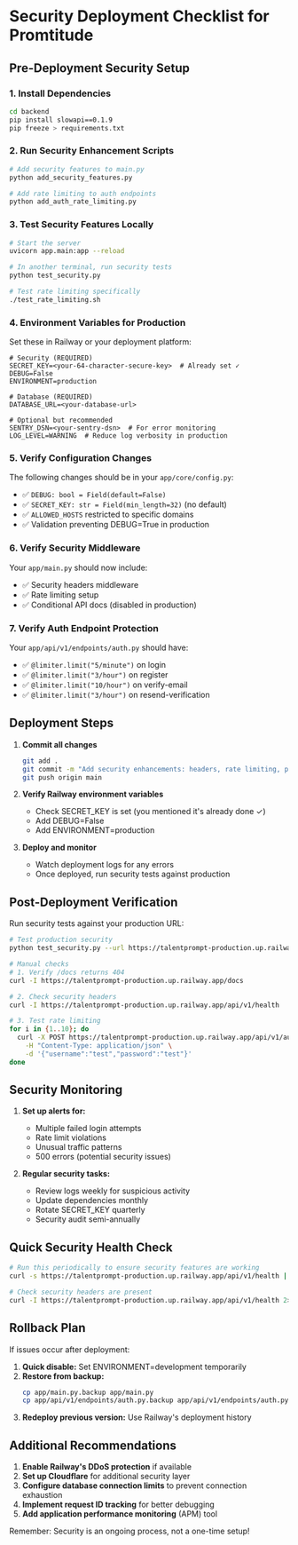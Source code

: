 # Security Deployment Checklist for Promtitude

## Pre-Deployment Security Setup

### 1. Install Dependencies
```bash
cd backend
pip install slowapi==0.1.9
pip freeze > requirements.txt
```

### 2. Run Security Enhancement Scripts
```bash
# Add security features to main.py
python add_security_features.py

# Add rate limiting to auth endpoints
python add_auth_rate_limiting.py
```

### 3. Test Security Features Locally
```bash
# Start the server
uvicorn app.main:app --reload

# In another terminal, run security tests
python test_security.py

# Test rate limiting specifically
./test_rate_limiting.sh
```

### 4. Environment Variables for Production

Set these in Railway or your deployment platform:

```env
# Security (REQUIRED)
SECRET_KEY=<your-64-character-secure-key>  # Already set ✓
DEBUG=False
ENVIRONMENT=production

# Database (REQUIRED)
DATABASE_URL=<your-database-url>

# Optional but recommended
SENTRY_DSN=<your-sentry-dsn>  # For error monitoring
LOG_LEVEL=WARNING  # Reduce log verbosity in production
```

### 5. Verify Configuration Changes

The following changes should be in your `app/core/config.py`:

- ✅ `DEBUG: bool = Field(default=False)`
- ✅ `SECRET_KEY: str = Field(min_length=32)` (no default)
- ✅ `ALLOWED_HOSTS` restricted to specific domains
- ✅ Validation preventing DEBUG=True in production

### 6. Verify Security Middleware

Your `app/main.py` should now include:

- ✅ Security headers middleware
- ✅ Rate limiting setup
- ✅ Conditional API docs (disabled in production)

### 7. Verify Auth Endpoint Protection

Your `app/api/v1/endpoints/auth.py` should have:

- ✅ `@limiter.limit("5/minute")` on login
- ✅ `@limiter.limit("3/hour")` on register
- ✅ `@limiter.limit("10/hour")` on verify-email
- ✅ `@limiter.limit("3/hour")` on resend-verification

## Deployment Steps

1. **Commit all changes**
   ```bash
   git add .
   git commit -m "Add security enhancements: headers, rate limiting, production hardening"
   git push origin main
   ```

2. **Verify Railway environment variables**
   - Check SECRET_KEY is set (you mentioned it's already done ✓)
   - Add DEBUG=False
   - Add ENVIRONMENT=production

3. **Deploy and monitor**
   - Watch deployment logs for any errors
   - Once deployed, run security tests against production

## Post-Deployment Verification

Run security tests against your production URL:

```bash
# Test production security
python test_security.py --url https://talentprompt-production.up.railway.app

# Manual checks
# 1. Verify /docs returns 404
curl -I https://talentprompt-production.up.railway.app/docs

# 2. Check security headers
curl -I https://talentprompt-production.up.railway.app/api/v1/health

# 3. Test rate limiting
for i in {1..10}; do
  curl -X POST https://talentprompt-production.up.railway.app/api/v1/auth/login \
    -H "Content-Type: application/json" \
    -d '{"username":"test","password":"test"}'
done
```

## Security Monitoring

1. **Set up alerts for:**
   - Multiple failed login attempts
   - Rate limit violations
   - Unusual traffic patterns
   - 500 errors (potential security issues)

2. **Regular security tasks:**
   - Review logs weekly for suspicious activity
   - Update dependencies monthly
   - Rotate SECRET_KEY quarterly
   - Security audit semi-annually

## Quick Security Health Check

```bash
# Run this periodically to ensure security features are working
curl -s https://talentprompt-production.up.railway.app/api/v1/health | jq .

# Check security headers are present
curl -I https://talentprompt-production.up.railway.app/api/v1/health 2>/dev/null | grep -E "X-Content-Type-Options|X-Frame-Options|Strict-Transport-Security"
```

## Rollback Plan

If issues occur after deployment:

1. **Quick disable:** Set ENVIRONMENT=development temporarily
2. **Restore from backup:** 
   ```bash
   cp app/main.py.backup app/main.py
   cp app/api/v1/endpoints/auth.py.backup app/api/v1/endpoints/auth.py
   ```
3. **Redeploy previous version:** Use Railway's deployment history

## Additional Recommendations

1. **Enable Railway's DDoS protection** if available
2. **Set up Cloudflare** for additional security layer
3. **Configure database connection limits** to prevent connection exhaustion
4. **Implement request ID tracking** for better debugging
5. **Add application performance monitoring** (APM) tool

Remember: Security is an ongoing process, not a one-time setup!